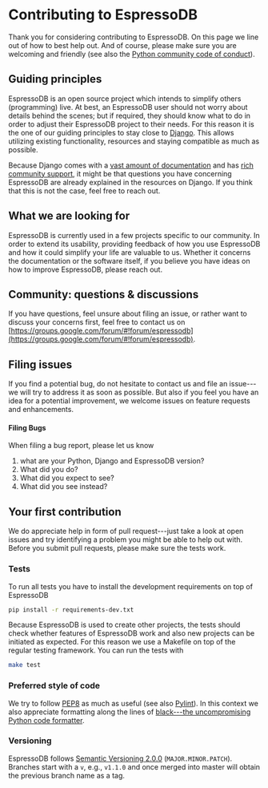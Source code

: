 # Contributing to EspressoDB

Thank you for considering contributing to EspressoDB.
On this page we line out of how to best help out.
And of course, please make sure you are welcoming and friendly (see also the [Python community code of conduct](https://www.python.org/psf/conduct/)).

## Guiding principles

EspressoDB is an open source project which intends to simplify others (programming) live.
At best, an EspressoDB user should not worry about details behind the scenes; but if required, they should know what to do in order to adjust their EspressoDB project to their needs.
For this reason it is the one of our guiding principles to stay close to [Django](https://www.djangoproject.com).
This allows utilizing existing functionality, resources and staying compatible as much as possible.

Because Django comes with a [vast amount of documentation](https://docs.djangoproject.com/en/dev/) and has [rich community support](https://stackoverflow.com/questions/tagged/django),
it might be that questions you have concerning EspressoDB are already explained in the resources on Django.
If you think that this is not the case, feel free to reach out.

## What we are looking for

EspressoDB is currently used in a few projects specific to our community.
In order to extend its usability, providing feedback of how you use EspressoDB and how it could simplify your life are valuable to us.
Whether it concerns the documentation or the software itself, if you believe you have ideas on how to improve EspressoDB, please reach out.

## Community: questions & discussions

If you have questions, feel unsure about filing an issue, or rather want to discuss your concerns first, feel free to contact us on [https://groups.google.com/forum/#!forum/espressodb](https://groups.google.com/forum/#!forum/espressodb).

## Filing issues

If you find a potential bug, do not hesitate to contact us and file an issue---we will try to address it as soon as possible.
But also if you feel you have an idea for a potential improvement, we welcome issues on feature requests and enhancements.

#### Filing Bugs

When filing a bug report, please let us know

1. what are your Python, Django and EspressoDB version?
2. What did you do?
3. What did you expect to see?
4. What did you see instead?

## Your first contribution

We do appreciate help in form of pull request---just take a look at open issues and try identifying a problem you might be able to help out with.
Before you submit pull requests, please make sure the tests work.

### Tests

To run all tests you have to install the development requirements on top of EspressoDB
```bash
pip install -r requirements-dev.txt
```
Because EspressoDB is used to create other projects, the tests should check whether features of EspressoDB work and also new projects can be initiated as expected.
For this reason we use a Makefile on top of the regular testing framework.
You can run the tests with
```bash
make test
```

### Preferred style of code

We try to follow [PEP8](https://www.python.org/dev/peps/pep-0008/) as much as useful (see also [Pylint](https://www.pylint.org)).
In this context we also appreciate formatting along the lines of [black---the uncompromising Python code formatter](https://github.com/psf/black).

### Versioning

EspressoDB follows [Semantic Versioning 2.0.0](https://semver.org) (`MAJOR.MINOR.PATCH`).
Branches start with a `v`, e.g., `v1.1.0` and once merged into master will obtain the previous branch name as a tag.
